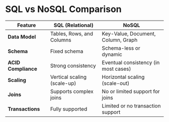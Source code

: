 # SQL vs NoSQL Comparison

| **Feature** | **SQL (Relational)** | **NoSQL** |
|------------|-----------------------|-----------|
| **Data Model** | Tables, Rows, and Columns | Key-Value, Document, Column, Graph |
| **Schema** | Fixed schema | Schema-less or dynamic |
| **ACID Compliance** | Strong consistency | Eventual consistency (in most cases) |
| **Scaling** | Vertical scaling (scale-up) | Horizontal scaling (scale-out) |
| **Joins** | Supports complex joins | No or limited support for joins |
| **Transactions** | Fully supported | Limited or no transaction support |
